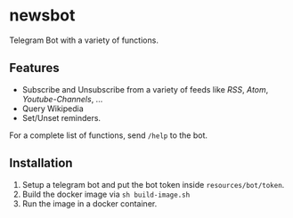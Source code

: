 # newsbot
Telegram Bot with a variety of functions.

## Features
+ Subscribe and Unsubscribe from a variety of feeds like *RSS*, *Atom*, *Youtube-Channels*, ...
+ Query Wikipedia
+ Set/Unset reminders.

For a complete list of functions, send `/help` to the bot.

## Installation
1. Setup a telegram bot and put the bot token inside `resources/bot/token`.
2. Build the docker image via `sh build-image.sh` 
3. Run the image in a docker container.
